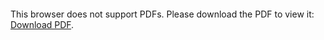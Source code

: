 <object data="https://github.com/SeBalderrama/Surveying-Modern-AI-Systems/blob/a8a054c602743fce696fa6093310d4d1aad3fa4b/Surveying%20Modern%20AI%20Systems%20LLMs%2C%20RAG%2C%20and%20Intelligent%20Agent%20Architectures.pdf" type="application/pdf" width="700px" height="700px">
    <embed src="https://github.com/SeBalderrama/Surveying-Modern-AI-Systems/blob/a8a054c602743fce696fa6093310d4d1aad3fa4b/Surveying%20Modern%20AI%20Systems%20LLMs%2C%20RAG%2C%20and%20Intelligent%20Agent%20Architectures.pdf">
        <p>This browser does not support PDFs. Please download the PDF to view it: <a href="https://github.com/SeBalderrama/Surveying-Modern-AI-Systems/blob/a8a054c602743fce696fa6093310d4d1aad3fa4b/Surveying%20Modern%20AI%20Systems%20LLMs%2C%20RAG%2C%20and%20Intelligent%20Agent%20Architectures.pdf">Download PDF</a>.</p>
    </embed>
</object>
